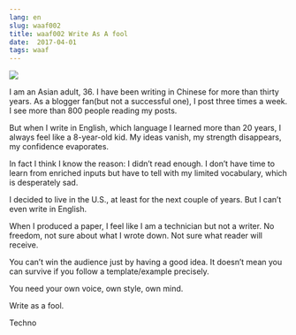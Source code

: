 ```yaml
---
lang: en
slug: waaf002
title: waaf002 Write As A fool
date:  2017-04-01
tags: waaf
---
```

<!-- more -->
![](http://oouh9u8nz.bkt.gdipper.com//waaf002.jpg)

I am an Asian adult, 36. I have been writing in Chinese for more than thirty years. As a blogger fan(but not a successful one), I post three times a week. I see more than 800 people reading my posts.

But when I write in English, which language I learned more than 20 years, I always feel like a 8-year-old kid. My ideas vanish, my strength disappears, my confidence evaporates.

In fact I think I know the reason: I didn’t read enough. I don’t have time to learn from enriched inputs but have to tell with my limited vocabulary, which is desperately sad.

I decided to live in the U.S., at least for the next couple of years. But I can’t even write in English.

When I produced a paper, I feel like I am a technician but not a writer. No freedom, not sure about what I wrote down. Not sure what reader will receive.

You can’t win the audience just by having a good idea. It doesn’t mean you can survive if you follow a template/example precisely.

You need your own voice, own style, own mind.

Write as a fool.

Techno